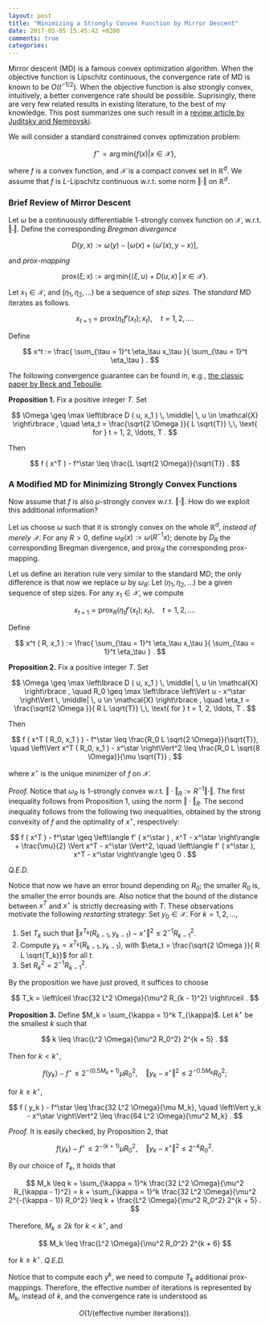 ```yaml
---
layout: post
title: "Minimizing a Strongly Convex Function by Mirror Descent"
date: 2017-05-05 15:45:42 +0200
comments: true
categories: 
---
```


Mirror descent (MD) is a famous convex optimization algorithm. 
When the objective function is Lipschitz continuous, the convergence rate of MD is known to be $O ( t^{-1/2} )$. 
When the objective function is also strongly convex, intuitively, a better convergence rate should be possible.
Suprisingly, there are very few related results in existing literature, to the best of my knowledge. 
This post summarizes one such result in a [review article by Juditsky and Nemirovski](http://www2.isye.gatech.edu/~nemirovs/MLOptChapterI.pdf).

We will consider a standard constrained convex optimization problem: 

$$
f^\star = \mathrm{arg\, min} \left\lbrace f ( x ) | x \in \mathcal{X} \right\rbrace , 
$$

where $f$ is a convex function, and $\mathcal{X}$ is a compact convex set in $\mathbb{R}^d$. 
We assume that $f$ is $L$-Lipschitz continuous w.r.t. some norm $\Vert \cdot \Vert$ on $\mathbb{R}^d$. 

### Brief Review of Mirror Descent

Let $\omega$ be a continuously differentiable $1$-strongly convex function on $\mathcal{X}$, w.r.t. $\Vert \cdot \Vert$.
Define the corresponding *Bregman divergence*

$$
D ( y, x ) := \omega ( y ) - \left[ \omega ( x ) + \left\langle \omega' ( x ), y - x \right\rangle \right] , 
$$

and *prox-mapping* 

$$
\mathrm{prox} ( \xi; x ) := \mathrm{arg\, min} \left\lbrace \left\langle \xi, u \right\rangle + D ( u, x ) \, \middle| \, x \in \mathcal{X} \right\rbrace . 
$$

Let $x_1 \in \mathcal{X}$, and $( \eta_1, \eta_2, \ldots )$ be a sequence of *step sizes*. 
The *standard* MD iterates as follows. 

$$
x_{t + 1} = \mathrm{prox} ( \eta_t f' ( x_t ) ; x_t ) , \quad t = 1, 2, \ldots .
$$

Define 

$$
x^t := \frac{ \sum_{\tau = 1}^t \eta_\tau x_\tau }{ \sum_{\tau = 1}^t \eta_\tau } . 
$$

The following convergence guarantee can be found in, e.g., [the classic paper by Beck and Teboulle](https://web.iem.technion.ac.il/images/user-files/becka/papers/3.pdf).

**Proposition 1.** Fix a positive integer $T$.
Set 

$$
\Omega \geq \max \left\lbrace D ( u, x_1 ) \, \middle| \, u \in \mathcal{X} \right\rbrace , \quad \eta_t = \frac{\sqrt{2 \Omega }}{ L \sqrt{T}} \,\, \text{ for } t = 1, 2, \ldots, T . 
$$

Then 

$$
f ( x^T ) - f^\star \leq \frac{L \sqrt{2 \Omega}}{\sqrt{T}} . 
$$

### A Modified MD for Minimizing Strongly Convex Functions

Now assume that $f$ is also $\mu$-strongly convex w.r.t. $\Vert \cdot \Vert$.
How do we exploit this additional information? 

Let us choose $\omega$ such that it is strongly convex on the whole $\mathbb{R}^d$, *instead of merely $\mathcal{X}$*. 
For any $R > 0$, define $\omega_R ( x ) := \omega ( R^{-1} x )$; denote by $D_R$ the corresponding Bregman divergence, and $\mathrm{prox}_R$ the corresponding prox-mapping.

Let us define an iteration rule very similar to the standard MD; the only difference is that now we replace $\omega$ by $\omega_R$: 
Let $( \eta_1, \eta_2, \ldots )$ be a given sequence of step sizes.
For any $x_1 \in \mathcal{X}$, we compute 

$$
x_{t + 1} = \mathrm{prox}_R ( \eta_t f' ( x_t ) ; x_t ) , \quad t = 1, 2, \ldots .
$$

Define

$$
x^t ( R, x_1 ) := \frac{ \sum_{\tau = 1}^t \eta_\tau x_\tau }{ \sum_{\tau = 1}^t \eta_\tau } .
$$

**Proposition 2.** Fix a positive integer $T$.
Set 

$$
\Omega \geq \max \left\lbrace D ( u, x_1 ) \, \middle| \, u \in \mathcal{X} \right\rbrace , \quad R_0 \geq \max \left\lbrace \left\Vert u - x^\star \right\Vert \, \middle| \, u \in \mathcal{X} \right\rbrace , \quad \eta_t = \frac{\sqrt{2 \Omega }}{ R L \sqrt{T}} \,\, \text{ for } t = 1, 2, \ldots, T . 
$$

Then 

$$
f ( x^T ( R_0, x_1 ) ) - f^\star \leq \frac{R_0 L \sqrt{2 \Omega}}{\sqrt{T}}, \quad \left\Vert x^T ( R_0, x_1 ) - x^\star \right\Vert^2 \leq \frac{R_0 L \sqrt{8 \Omega}}{\mu \sqrt{T}} , 
$$

where $x^\star$ is the unique minimizer of $f$ on $\mathcal{X}$.

*Proof.*
Notice that $\omega_R$ is $1$-strongly convex w.r.t. $\Vert \cdot \Vert_R := R^{-1} \Vert \cdot \Vert$. 
The first inequality follows from Proposition 1, using the norm $\Vert \cdot \Vert_R$. 
The second inequality follows from the following two inequalities, obtained by the strong convexity of $f$ and the optimality of $x^\star$, respectively: 

$$
f ( x^T ) - f^\star \geq \left\langle f' ( x^\star ) , x^T - x^\star \right\rangle + \frac{\mu}{2} \Vert x^T - x^\star \Vert^2, \quad \left\langle f' ( x^\star ), x^T - x^\star \right\rangle \geq 0 .
$$

*Q.E.D.*

Notice that now we have an error bound depending on $R_0$; the smaller $R_0$ is, the smaller the error bounds are.
Also notice that the bound of the distance between $x^T$ and $x^\star$ is strictly decreasing with $T$. 
These observations motivate the following *restarting* strategy: 
Set $y_0 \in \mathcal{X}$. 
For $k = 1, 2, \ldots$, 

1. Set $T_k$ such that $\left\Vert x^{T_k} ( R_{k - 1}, y_{k - 1} ) - x^\star \right\Vert^2 \leq 2^{-1} R_{k - 1}^2$. 
2. Compute $y_k = x^{T_k} ( R_{k - 1}, y_{k - 1} )$, with $\eta_t = \frac{\sqrt{2 \Omega }}{ R L \sqrt{T_k}}$ for all $t$.
3. Set $R_k^2 = 2^{-1} R_{k - 1}^2$. 

By the proposition we have just proved, it suffices to choose

$$
T_k = \left\lceil \frac{32 L^2 \Omega}{\mu^2 R_{k - 1}^2} \right\rceil . 
$$

**Proposition 3.** Define $M_k = \sum_{\kappa = 1}^k T_{\kappa}$. 
Let $k^\star$ be the smallest $k$ such that

$$
k \leq \frac{L^2 \Omega}{\mu^2 R_0^2} 2^{k + 5} . 
$$

Then for $k < k^\star$, 

$$
f ( y_k ) - f^\star \leq 2^{-(0.5 M_k + 1)} \mu R_0^2, \quad \left\Vert y_k - x^\star \right\Vert^2 \leq 2^{- 0.5 M_k} R_0^2 ; 
$$

for $k \geq k^\star$, 

$$
f ( y_k ) - f^\star \leq \frac{32 L^2 \Omega}{\mu M_k}, \quad \left\Vert y_k - x^\star \right\Vert^2 \leq \frac{64 L^2 \Omega}{\mu^2 M_k} .
$$

*Proof.* It is easily checked, by Proposition 2, that

$$
f ( y_k ) - f^\star \leq 2^{-(k + 1)} \mu R_0^2, \quad \left\Vert y_k - x^\star \right\Vert^2 \leq 2^{-k} R_0^2 . 
$$

By our choice of $T_k$, it holds that

$$
M_k \leq k + \sum_{\kappa = 1}^k \frac{32 L^2 \Omega}{\mu^2 R_{\kappa - 1}^2} = k + \sum_{\kappa = 1}^k \frac{32 L^2 \Omega}{\mu^2 2^{-(\kappa - 1)} R_0^2} \leq k + \frac{L^2 \Omega}{\mu^2 R_0^2} 2^{k + 5} . 
$$

Therefore, $M_k \leq 2 k$ for $k < k^\star$, and 

$$
M_k \leq \frac{L^2 \Omega}{\mu^2 R_0^2} 2^{k + 6} 
$$

for $k \geq k^\star$. 
*Q.E.D.*

Notice that to compute each $y^k$, we need to compute $T_k$ additional prox-mappings.
Therefore, the effective number of iterations is represented by $M_k$, instead of $k$, and the convergence rate is understood as

$$
O ( 1 / ( \text{effective number iterations} ) ) .
$$
